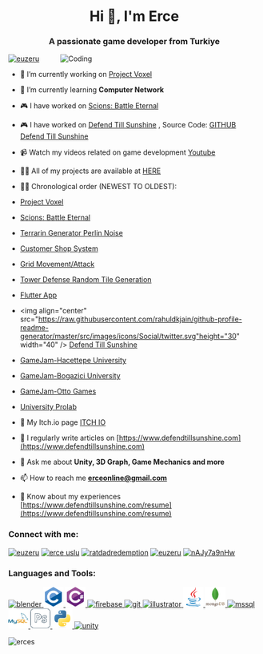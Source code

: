 <h1 align="center">Hi 👋, I'm Erce</h1>
<h3 align="center">A passionate game developer from Turkiye</h3>
<img align="right" alt="Coding" width="400" src="https://static.wixstatic.com/media/293782_0883431d15ad47b98802f94bd3375514~mv2.jpg/v1/crop/x_0,y_64,w_2250,h_2872/fill/w_593,h_756,al_c,q_85,usm_0.66_1.00_0.01,enc_auto/IMG_6138_edited.jpg">

<p align="left"> <a href="https://twitter.com/euzeru" target="blank"><img src="https://img.shields.io/twitter/follow/euzeru?logo=twitter&style=for-the-badge" alt="euzeru" /></a> </p>

- 🔭 I’m currently working on [Project Voxel](https://github.com/Erces/ProjectVoxel)

- 🌱 I’m currently learning **Computer Network**

- 🎮 I have worked on [Scions: Battle Eternal](https://store.steampowered.com/app/2198390/Scions_Battle_Eternal/)

- 🎮 I have worked on [Defend Till Sunshine](https://store.steampowered.com/app/1514090/Defend_Till_Sunshine/) , Source Code: [GITHUB Defend Till Sunshine](https://github.com/Erces/DefendTillSunshineDEMO)

- 📹 Watch my videos related on game development [Youtube](https://www.youtube.com/channel/UCvo7Y3RSpVoI-digPk6ez6A)

- 👨‍💻 All of my projects are available at [HERE](https://github.com/Erces?tab=repositories)

- 👨‍💻 Chronological order (NEWEST TO OLDEST):

- [Project Voxel](https://github.com/Erces/ProjectVoxel)

- [Scions: Battle Eternal](https://github.com/Erces/Scions-Battle-Eternal)

- [Terrarin Generator Perlin Noise](https://github.com/Erces/GameMechanic-TerrainGeneratorPerlinNoise)

- [Customer Shop System](https://github.com/Erces/GameMechanic-CustomerWithDatabase)

- [Grid Movement/Attack](https://github.com/Erces/GameMechanic-GridMovement-Attack)

- [Tower Defense Random Tile Generation](https://github.com/Erces/TowerDefenseWithRandomTileGeneration)

- [Flutter App](https://github.com/Erces/Teach-2-me)

- <img align="center" src="https://raw.githubusercontent.com/rahuldkjain/github-profile-readme-generator/master/src/images/icons/Social/twitter.svg"height="30" width="40" /></a> [Defend Till Sunshine](https://github.com/Erces/DefendTillSunshineDEMO)

- [GameJam-Hacettepe University](https://github.com/Erces/GameJam-HacettepeUniversity)

- [GameJam-Bogazici University](https://github.com/Erces/GameJam-Bogazici-University)

- [GameJam-Otto Games](https://github.com/Erces/GameJam-OTTOGAMES)

- [University Prolab](https://github.com/Erces/University_Prolab)

- 📝 My Itch.io page [ITCH IO](https://euzeru.itch.io/)

- 📝 I regularly write articles on [https://www.defendtillsunshine.com](https://www.defendtillsunshine.com)

- 💬 Ask me about **Unity, 3D Graph, Game Mechanics and more**

- 📫 How to reach me **erceonline@gmail.com**

- 📄 Know about my experiences [https://www.defendtillsunshine.com/resume](https://www.defendtillsunshine.com/resume)

<h3 align="left">Connect with me:</h3>
<p align="left">
<a href="https://twitter.com/euzeru" target="blank"><img align="center" src="https://raw.githubusercontent.com/rahuldkjain/github-profile-readme-generator/master/src/images/icons/Social/twitter.svg" alt="euzeru" height="30" width="40" /></a>
<a href="https://linkedin.com/in/erce-uslu-085b131b7" target="blank"><img align="center" src="https://raw.githubusercontent.com/rahuldkjain/github-profile-readme-generator/master/src/images/icons/Social/linked-in-alt.svg" alt="erce uslu" height="30" width="40" /></a>
<a href="https://instagram.com/ratdadredemption" target="blank"><img align="center" src="https://raw.githubusercontent.com/rahuldkjain/github-profile-readme-generator/master/src/images/icons/Social/instagram.svg" alt="ratdadredemption" height="30" width="40" /></a>
<a href="https://www.youtube.com/channel/UCvo7Y3RSpVoI-digPk6ez6A" target="blank"><img align="center" src="https://raw.githubusercontent.com/rahuldkjain/github-profile-readme-generator/master/src/images/icons/Social/youtube.svg" alt="euzeru" height="30" width="40" /></a>
<a href="https://discord.gg/nAJy7a9nHw" target="blank"><img align="center" src="https://raw.githubusercontent.com/rahuldkjain/github-profile-readme-generator/master/src/images/icons/Social/discord.svg" alt="nAJy7a9nHw" height="30" width="40" /></a>
</p>

<h3 align="left">Languages and Tools:</h3>
<p align="left"> <a href="https://www.blender.org/" target="_blank" rel="noreferrer"> <img src="https://download.blender.org/branding/community/blender_community_badge_white.svg" alt="blender" width="40" height="40"/> </a> <a href="https://www.cprogramming.com/" target="_blank" rel="noreferrer"> <img src="https://raw.githubusercontent.com/devicons/devicon/master/icons/c/c-original.svg" alt="c" width="40" height="40"/> </a> <a href="https://www.w3schools.com/cs/" target="_blank" rel="noreferrer"> <img src="https://raw.githubusercontent.com/devicons/devicon/master/icons/csharp/csharp-original.svg" alt="csharp" width="40" height="40"/> </a> <a href="https://firebase.google.com/" target="_blank" rel="noreferrer"> <img src="https://www.vectorlogo.zone/logos/firebase/firebase-icon.svg" alt="firebase" width="40" height="40"/> </a> <a href="https://git-scm.com/" target="_blank" rel="noreferrer"> <img src="https://www.vectorlogo.zone/logos/git-scm/git-scm-icon.svg" alt="git" width="40" height="40"/> </a> <a href="https://www.adobe.com/in/products/illustrator.html" target="_blank" rel="noreferrer"> <img src="https://www.vectorlogo.zone/logos/adobe_illustrator/adobe_illustrator-icon.svg" alt="illustrator" width="40" height="40"/> </a> <a href="https://www.java.com" target="_blank" rel="noreferrer"> <img src="https://raw.githubusercontent.com/devicons/devicon/master/icons/java/java-original.svg" alt="java" width="40" height="40"/> </a> <a href="https://www.mongodb.com/" target="_blank" rel="noreferrer"> <img src="https://raw.githubusercontent.com/devicons/devicon/master/icons/mongodb/mongodb-original-wordmark.svg" alt="mongodb" width="40" height="40"/> </a> <a href="https://www.microsoft.com/en-us/sql-server" target="_blank" rel="noreferrer"> <img src="https://www.svgrepo.com/show/303229/microsoft-sql-server-logo.svg" alt="mssql" width="40" height="40"/> </a> <a href="https://www.mysql.com/" target="_blank" rel="noreferrer"> <img src="https://raw.githubusercontent.com/devicons/devicon/master/icons/mysql/mysql-original-wordmark.svg" alt="mysql" width="40" height="40"/> </a> <a href="https://www.photoshop.com/en" target="_blank" rel="noreferrer"> <img src="https://raw.githubusercontent.com/devicons/devicon/master/icons/photoshop/photoshop-line.svg" alt="photoshop" width="40" height="40"/> </a> <a href="https://www.python.org" target="_blank" rel="noreferrer"> <img src="https://raw.githubusercontent.com/devicons/devicon/master/icons/python/python-original.svg" alt="python" width="40" height="40"/> </a> <a href="https://unity.com/" target="_blank" rel="noreferrer"> <img src="https://www.vectorlogo.zone/logos/unity3d/unity3d-icon.svg" alt="unity" width="40" height="40"/> </a> </p>

<p><img align="center" src="https://github-readme-stats.vercel.app/api/top-langs?username=erces&show_icons=true&locale=en&layout=compact" alt="erces" /></p>
